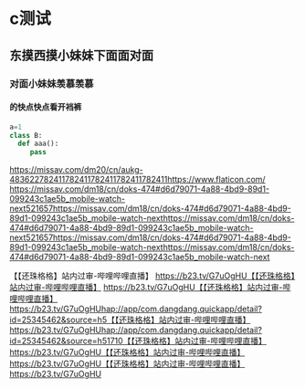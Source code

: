 # c测试

## 东摸西摸小妹妹下面面对面

### 对面小妹妹羡慕羡慕

#### 的快点快点看开裆裤

```Python
a=1
class B:
  def aaa():
     pass
```


https://missav.com/dm20/cn/aukg-483622782411782411782411782411782411https://www.flaticon.com/​https://missav.com/dm18/cn/doks-474#d6d79071-4a88-4bd9-89d1-099243c1ae5b_mobile-watch-next521657https://missav.com/dm18/cn/doks-474#d6d79071-4a88-4bd9-89d1-099243c1ae5b_mobile-watch-nexthttps://missav.com/dm18/cn/doks-474#d6d79071-4a88-4bd9-89d1-099243c1ae5b_mobile-watch-next521657https://missav.com/dm18/cn/doks-474#d6d79071-4a88-4bd9-89d1-099243c1ae5b_mobile-watch-nexthttps://missav.com/dm18/cn/doks-474#d6d79071-4a88-4bd9-89d1-099243c1ae5b_mobile-watch-next


【【还珠格格】站内过审-哔哩哔哩直播】 https://b23.tv/G7uOgHU【【还珠格格】站内过审-哔哩哔哩直播】 https://b23.tv/G7uOgHU【【还珠格格】站内过审-哔哩哔哩直播】 https://b23.tv/G7uOgHUhap://app/com.dangdang.quickapp/detail?id=25345462&source=h5【【还珠格格】站内过审-哔哩哔哩直播】 https://b23.tv/G7uOgHUhap://app/com.dangdang.quickapp/detail?id=25345462&source=h51710【【还珠格格】站内过审-哔哩哔哩直播】 https://b23.tv/G7uOgHU【【还珠格格】站内过审-哔哩哔哩直播】 https://b23.tv/G7uOgHU【【还珠格格】站内过审-哔哩哔哩直播】 https://b23.tv/G7uOgHU
